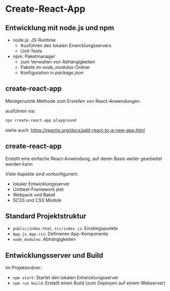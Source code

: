 # Create-React-App

## Entwicklung mit node.js und npm

- node.js: JS-Runtime
  - Ausführen des lokalen Enwicklungsservers
  - Unit-Tests
- npm: Paketmanager
  - zum Verwalten von Abhängigkeiten
  - Pakete im _node_modules_-Ordner
  - Konfiguration in _package.json_

## create-react-app

Meistgenutzte Methode zum Erstellen von React-Anwendungen

ausführen via:

```bash
npx create-react-app playground
```

siehe auch: https://reactjs.org/docs/add-react-to-a-new-app.html

## create-react-app

Erstellt eine einfache React-Anwendung, auf deren Basis weiter gearbeitet werden kann

Viele Aspekte sind vorkonfiguriert:

- lokaler Entwicklungsserver
- Unittest-Framework jest
- Webpack und Babel
- SCSS und CSS Module

## Standard Projektstruktur

- `public/index.html`, `src/index.js`: Einstiegspunkte
- `App.js`, `App.css`: Definieren App-Komponente
- `node_modules`: Abhängigkeiten

## Entwicklungsserver und Build

Im Projektordner:

- `npm start`: Startet den lokalen Entwicklungsserver
- `npm run build`: Erstellt einen Build (zum Deployen auf einem Webserver)
